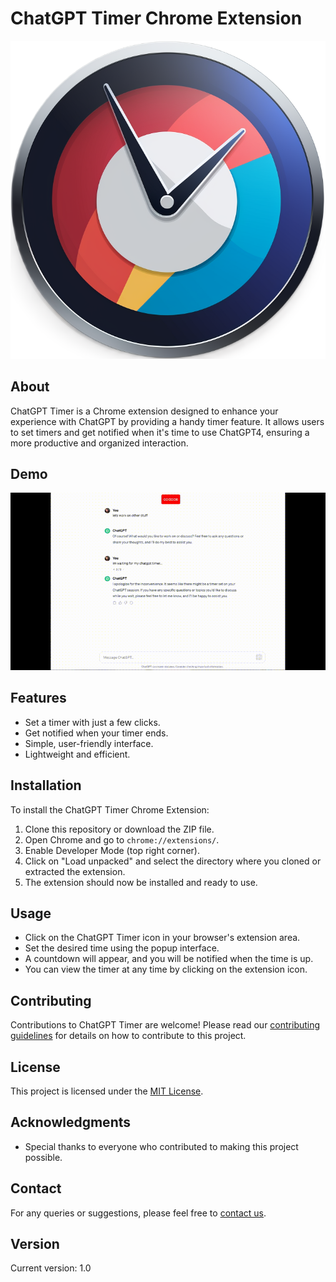 # ChatGPT Timer Chrome Extension

![ChatGPT Timer Logo](assets/github.png)

## About
ChatGPT Timer is a Chrome extension designed to enhance your experience with ChatGPT by providing a handy timer feature. It allows users to set timers and get notified when it's time to use ChatGPT4, ensuring a more productive and organized interaction.

## Demo
![Demo](assets/demo.gif)

## Features
- Set a timer with just a few clicks.
- Get notified when your timer ends.
- Simple, user-friendly interface.
- Lightweight and efficient.

## Installation
To install the ChatGPT Timer Chrome Extension:
1. Clone this repository or download the ZIP file.
2. Open Chrome and go to `chrome://extensions/`.
3. Enable Developer Mode (top right corner).
4. Click on "Load unpacked" and select the directory where you cloned or extracted the extension.
5. The extension should now be installed and ready to use.

## Usage
- Click on the ChatGPT Timer icon in your browser's extension area.
- Set the desired time using the popup interface.
- A countdown will appear, and you will be notified when the time is up.
- You can view the timer at any time by clicking on the extension icon.

## Contributing
Contributions to ChatGPT Timer are welcome! Please read our [contributing guidelines](CONTRIBUTING.md) for details on how to contribute to this project.

## License
This project is licensed under the [MIT License](LICENSE).

## Acknowledgments
- Special thanks to everyone who contributed to making this project possible.

## Contact
For any queries or suggestions, please feel free to [contact us](mailto:your.email@example.com).

## Version
Current version: 1.0
